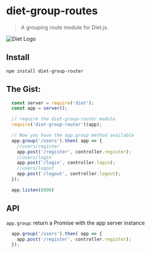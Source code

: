# diet-group-routes
> A grouping route module for Diet.js.

![Diet Logo](http://i.imgur.com/Dasjkkp.png)

## Install
```
npm install diet-group-router
```

## The Gist:


```javascript
  const server = require('diet');
  const app = server();

  // require the diet-group-router module
  require('diet-group-router')(app);

  // Now you have the app.group method available
  app.group('/users').then( app => {
    //users/register
    app.post('/register', controller.register);
    //users/login
    app.post('/login', controller.login);
    //users/logout
    app.post('/logout', controller.logout);
  });

  app.listen(8000)
```

## API

```app.group```: return a Promise with the app server instance

```javascript
  app.group('/users').then( app => {
    app.post('/register', controller.register);
  });
 ``` 